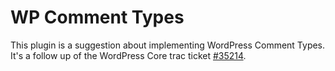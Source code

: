 # WP Comment Types

This plugin is a suggestion about implementing WordPress Comment Types. It's a follow up of the WordPress Core trac ticket [#35214](https://core.trac.wordpress.org/ticket/35214).
